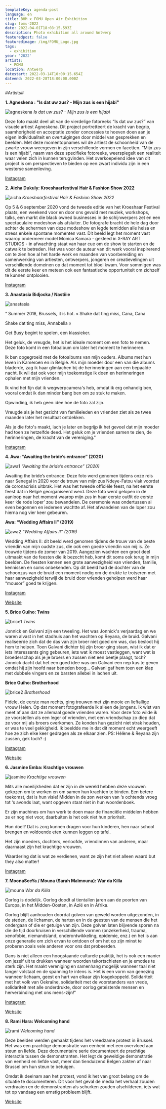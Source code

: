 ```yaml
---
templateKey: agenda-post
language: en
title: BHM x FOMU Open Air Exhibition
slug: fomu-2022
date: 2022-04-01T18:08:15.593Z
description: Photo exhibition all around Antwerp
featuredpost: false
featuredimage: /img/FOMU_Logo.jpg
tags:
  - exhibition
year: '2022'
artists:
  - FOMU
location: Antwerp
datestart: 2022-03-14T10:00:15.654Z
dateend: 2022-03-28T18:00:00.000Z
---
```

#Artists#

**1. Agneskena : "Is dat uw zus? - Mijn zus is een hijabi"**

![agneskena](/img/agneskena.jpg "agneskena")
*Is dat uw zus? - Mijn zus is een hijabi*

Deze foto maakt deel uit van de vierdelige fotoreeks “Is dat uw zus?” van visuele artiest Agneskena. Dit project portretteert de kracht van begrip, saamhorigheid en acceptatie zonder concessies te hoeven doen aan je eigen individualiteit en overtuigingen door middel van gesprekken en beelden. Met deze momentopnames wil de artiest de schoonheid van de zwarte vrouw weergeven in zijn verschillende vormen en facetten. “Mijn zus is een hijabi”, naam van deze specifieke fotoreeks, weerspiegelt een realiteit waar velen zich in kunnen terugvinden. Het overkoepelend idee van dit project is om perspectieven te bieden op een zwart individu zijn in een westerse samenleving.

[Instagram](https://www.instagram.com/agneskena_visuals/ )

**2. Aicha Dukuly: Kroeshaarfestival Hair & Fashion Show 2022**


![aicha](/img/aicha.jpg "aicha")
*Kroeshaarfestival Hair & Fashion Show 2022*

Op 5 & 6 september 2020 vond de tweede editie van het Kroeshaar Festival plaats, een weekend voor en door ons gevuld met muziek, workshops, talks, een markt die black owned businesses in de schijnwerpers zet en een spectaculaire modeshow als afsluiter. De fotografe bracht de hele dag door achter de schermen van deze modeshow en legde temidden alle heisa en stress enkele spontane momenten vast. Dit beeld legt het moment vast waarop ondermeer model Monica Kamara - gekleed in X-RAY ART STUDIOS - in afwachting staat van haar cue om de show te starten en de catwalk te betreden. Het was voor de auteur van dit werk vooral inspirerend om te zien hoe al het harde werk en maanden van voorbereiding en samenwerking van artiesten, ontwerpers, jongeren en creatievelingen uit verschillende domeinen op dat moment tot bloei kwam. Voor sommigen was dit de eerste keer en meteen ook een fantastische opportuniteit om zichzelf te kunnen ontplooien.

[Instagram](https://www.instagram.com/iyeeshaaaa/ )

**3. Anastasia Bidjocka / Nastiiie**


![anastasia](/img/anastasia.jpg "anastasia")

“ Summer 2018, Brussels, it is hot.
« Shake dat ting miss, Cana, Cana

Shake dat ting miss, Annabella »

Get Busy begint te spelen, een klassieker.

Het geluk, de vreugde, het is het ideale moment om een foto te nemen. Deze foto komt in een fotoalbum om later het moment  te herinneren.

Ik ben opgegroeid met de fotoalbums van mijn ouders. Albums met hun leven in Kameroen en in België. Als mijn moeder door een van die albums bladerde, zag ik haar glimlachen bij de herinneringen aan een bepaalde nacht. Ik wil dat ook voor mijn toekomstige ik doen en herinneringen ophalen met mijn vrienden.

Ik vind het fijn dat ik wegwerpcamera's heb, omdat ik erg onhandig ben, vooral omdat ik dan minder bang ben om ze stuk te maken.

Opwinding, ik heb geen idee hoe de foto zal zijn.

Vreugde als je het gezicht van familieleden en vrienden ziet als ze twee maanden later het resultaat ontdekken.

Als je die foto's maakt, lach je later en begrijp ik het gevoel dat mijn moeder had toen ze hetzelfde deed. Het geluk om je vrienden samen te zien, de herinneringen, de kracht van de vereniging."

[Instagram](https://instagram.com/nastiiie )

**4. Awa: “Awaiting the bride’s entrance” (2020)**

![awa1](/img/awa1.jpg "awa1")
*“Awaiting the bride’s entrance” (2020)*

Awaiting the bride’s entrance: Deze foto werd genomen tijdens onze reis naar Senegal in 2020 voor de trouw van mijn zus Ndeye-Fatou vlak voordat de coronacrisis uitbrak. Het was het tweede officiële feest, na het eerste feest dat in België georganiseerd werd. Deze foto werd gelopen in de aanloop naar het moment waarop mijn zus in haar eerste outfit de eerste keer ‘de rode loper’ zou bewandelen. De ceremonie was ondertussen al even begonnen en iedereen wachtte af. Het afwandelen van de loper zou hierna nog vier keer gebeuren.

**Awa: “Wedding Affairs II” (2019)**

![awa2](/img/awa2.jpg "awa2")
*“Wedding Affairs II” (2019)*

Wedding Affairs II: dit beeld werd genomen tijdens de trouw van de beste vriendin van mijn oudste zus, die ook een goede vriendin van mij is. Ze trouwde tijdens de zomer van 2019. Aangezien wachten een groot deel uitmaakt van de feesten die ik bezocht heb, komt dit soms ook terug in mijn beelden. De feesten kennen een grote aanwezigheid van vrienden, familie, kennissen en soms onbekenden. Op dit beeld had de dochter van de schoonzus van de bruid een moment nodig om de drukte te trotseren met haar aanwezigheid terwijl de bruid door vrienden geholpen werd haar “mousor” goed te krijgen.

[Instagram](https://www.instagram.com/aw.0aa/ )

[Website](https://awagaye.myportfolio.com/)

**5. Brice Guiho: Twins**

![brice1](/img/brice1.jpg "brice1")
*Twins*

Jonnick en Galvani zijn een tweeling. Het was Jonnick's verjaardag en we waren alvast in het stadhuis aan het wachten op Reyana, de bruid. Galvani realiseerde zich dat de das van zijn broer niet goed om was, dus besloot hij hem te helpen. Toen Galvani dichter bij zijn broer ging staan, wist ik dat er iets interessants ging gebeuren, iets wat ik moest vastleggen, want wat is broederschap als je je broers en zussen niet een beetje plaagt, toch? Jonnick dacht dat het een goed idee was om Galvani een nep kus te geven omdat hij zijn hoofd naar beneden boog... Galvani gaf hem toen een klap met dubbele vingers en ze barsten allebei in lachen uit.

**Brice Guiho: Brotherhood**

![brice2](/img/brice2.jpg "brice2")
*Brotherhood*

Fidele, de eerste man rechts, ging trouwen met zijn mooie en lieftallige vrouw Helen. Op dat moment fotografeerde ik alleen de jongens. Ik wist van meet af aan dat ze allemaal goede vrienden waren. Voor deze foto wilde ik ze voorstellen als een leger of vrienden, met een vriendschap zo diep dat ze voor mij als broers overkomen. Ze konden hun gezicht niet strak houden, er was te veel gekkigheid. Ik beeldde me in dat dit moment echt weergeeft hoe ze zich elke keer gedragen als ze elkaar zien. PS: Hélène & Reyana zijn zussen, gek toch? :)

[Instagram](https://www.instagram.com/briceguiho/)

[Website](https://www.briceguiho.com/)

**6. Jasmine Emba: Krachtige vrouwen**

![jasmine](/img/jasmine.jpg "jasmine")
*Krachtige vrouwen*

Mits alle moeilijkheden dat er zijn in de wereld hebben deze vrouwen gekozen om te werken en om samen hun krachten te binden. Een betere toekomst, dat is hun visie!  Midden in de zon werken van  ‘s ochtends vroeg tot ‘s avonds laat, want opgeven staat niet in hun woordenboek.

Er zijn machines om hun werk te doen maar de financiële middelen hebben ze er nog niet voor, daarbuiten is het ook niet hun prioriteit.

Hun doel? Dat is zorg kunnen dragen voor hun kinderen, hen naar school brengen en voldoende eten kunnen leggen op tafel.

Het zijn moeders, dochters, verloofde, vriendinnen van anderen, maar daarnaast zijn het krachtige vrouwen.

Waardering dat is wat ze verdienen, want ze zijn het niet alleen waard but they also matter!

[Instagram](https://instagram.com/stories.on.my.path?utm_medium=copy_link )

**7. MoonaSeeYa / Mouna (Sarah Maïmouna): War da Killa**

![mouna](/img/mouna.jpg "mouna")
*War da Killa*

Oorlog is dodelijk. Oorlog doodt al tientallen jaren aan de poorten van Europa, in het Midden-Oosten, in Azië en in Afrika.

Oorlog blijft aanhouden doordat golven van geweld worden uitgezonden, in de steden, de lichamen, de harten en in de geesten van de mensen die het ondergaan of die er getuige van zijn. Deze golven laten blijvende sporen na die de tijd doorkruisen in verschillende vormen (onzekerheid, trauma, xenofobie, niemandsland, onderontwikkeling, epidemie, enz.) en het is aan onze generatie om zich ervan te ontdoen of om het op zijn minst te proberen zoals vele anderen voor ons dat probeerden.

Dans is niet alleen een hoogstaande culturele praktijk, het is ook een manier om jezelf uit te drukken  wanneer woorden tekortschieten en je emoties te sterk zijn. Het maakt vereniging en samenhang mogelijk wanneer taal niet langer volstaat en de spanning te intens is. Het is een vorm van genezing wanneer lichaam, geest en hart van elkaar zijn losgekoppeld. Solidariteit met het volk van Oekraïne, solidariteit met de voorstanders van vrede, solidariteit met alle onderdrukte, door oorlog geteisterde mensen en herverbinding met ons mens-zijn!"

[Instagram](https://www.instagram.com/kovu.bymoona/?utm_medium=copy_link  )

[Website](https://moonaseeya.tumblr.com )

**8. Rami Hara: Welcoming hand**

![rami](/img/rami.jpg "rami")
*Welcoming hand*

Deze beelden werden gemaakt tijdens het vreedzame protest in Brussel. Het was een prachtige demonstratie van eenheid met een overvloed aan steun en liefde.
Deze documentaire serie documenteert de prachtige interactie tussen de demonstranten. Het legt de geweldige demonstratie van eenheid en liefde vast, meer dan tienduizend Belgen zakten af naar Brussel om hun steun te betuigen.

Omdat ik deelnam aan het protest, vond ik het van groot belang om de situatie te documenteren. Dit voor het geval de media het verhaal zouden verdraaien en de demonstranten als schurken zouden afschilderen, iets wat tot op vandaag een ernstig probleem blijft.

[Website](https://www.ramihara.com/)
